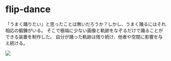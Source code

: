 # flip-dance 

「うまく踊りたい」と思ったことは無いだろうか？しかし、うまく踊るにはそれ相応の鍛錬がいる。
そこで極端に少ない画像と軌跡をなぞるだけで踊ることができる装置を制作した。
自分が踊った軌跡は残り続け、他者や空間に影響を与え続ける。

[![](https://img.youtube.com/vi/2CRe_SxppCg&feature=youtu.be/0.jpg)](https://www.youtube.com/watch?v=2CRe_SxppCg&feature=youtu.be)
